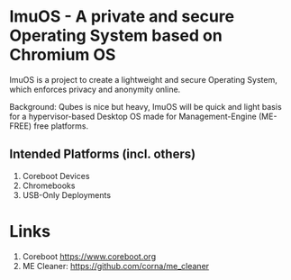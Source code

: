 # ImuOS - A private and secure Operating System based on Chromium OS

ImuOS is a project to create a lightweight and secure Operating System, which enforces privacy and anonymity online.

Background: Qubes is nice but heavy, ImuOS will be quick and light basis for a hypervisor-based Desktop OS made for Management-Engine (ME-FREE) free platforms.

## Intended Platforms (incl. others)
1. Coreboot Devices
2. Chromebooks
3. USB-Only Deployments

# Links
1. Coreboot https://www.coreboot.org
2. ME Cleaner: https://github.com/corna/me_cleaner
